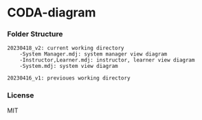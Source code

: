 # CODA-diagram

### Folder Structure

    20230418_v2: current working directory
        -System Manager.mdj: system manager view diagram
        -Instructor,Learner.mdj: instructor, learner view diagram
        -System.mdj: system view diagram
    
    20230416_v1: previoues working directory 

### License

MIT